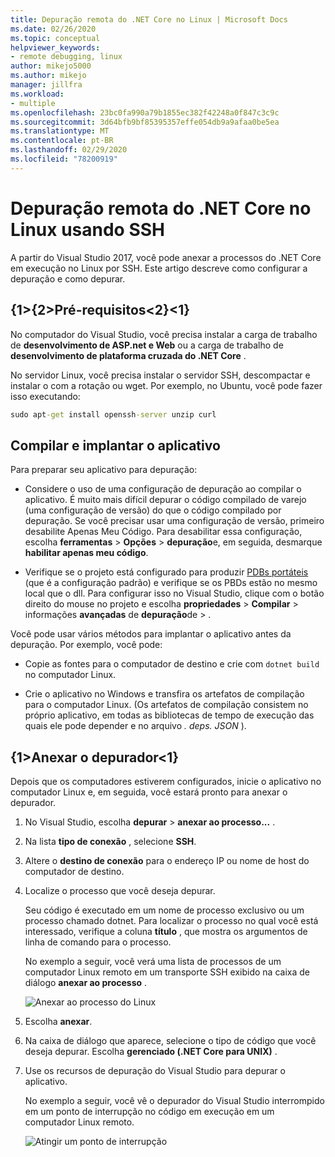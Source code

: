 ```yaml
---
title: Depuração remota do .NET Core no Linux | Microsoft Docs
ms.date: 02/26/2020
ms.topic: conceptual
helpviewer_keywords:
- remote debugging, linux
author: mikejo5000
ms.author: mikejo
manager: jillfra
ms.workload:
- multiple
ms.openlocfilehash: 23bc0fa990a79b1855ec382f42248a0f847c3c9c
ms.sourcegitcommit: 3d64bfb9bf85395357effe054db9a9afaa0be5ea
ms.translationtype: MT
ms.contentlocale: pt-BR
ms.lasthandoff: 02/29/2020
ms.locfileid: "78200919"
---
```

# <a name="remote-debug-net-core-on-linux-using-ssh"></a>Depuração remota do .NET Core no Linux usando SSH

A partir do Visual Studio 2017, você pode anexar a processos do .NET Core em execução no Linux por SSH. Este artigo descreve como configurar a depuração e como depurar.

## <a name="prerequisites"></a>{1&gt;{2&gt;Pré-requisitos&lt;2}&lt;1}

No computador do Visual Studio, você precisa instalar a carga de trabalho de **desenvolvimento de ASP.net e Web** ou a carga de trabalho de **desenvolvimento de plataforma cruzada do .NET Core** .

No servidor Linux, você precisa instalar o servidor SSH, descompactar e instalar o com a rotação ou wget. Por exemplo, no Ubuntu, você pode fazer isso executando:

``` cmd
sudo apt-get install openssh-server unzip curl
```

## <a name="build-and-deploy-the-application"></a>Compilar e implantar o aplicativo

Para preparar seu aplicativo para depuração:

- Considere o uso de uma configuração de depuração ao compilar o aplicativo. É muito mais difícil depurar o código compilado de varejo (uma configuração de versão) do que o código compilado por depuração. Se você precisar usar uma configuração de versão, primeiro desabilite Apenas Meu Código. Para desabilitar essa configuração, escolha **ferramentas** > **Opções** > **depuração**e, em seguida, desmarque **habilitar apenas meu código**.

- Verifique se o projeto está configurado para produzir [PDBs portáteis](https://github.com/OmniSharp/omnisharp-vscode/wiki/Portable-PDBs) (que é a configuração padrão) e verifique se os PBDs estão no mesmo local que o dll. Para configurar isso no Visual Studio, clique com o botão direito do mouse no projeto e escolha **propriedades** > **Compilar** > informações **avançadas** de **depuração**de > .

Você pode usar vários métodos para implantar o aplicativo antes da depuração. Por exemplo, você pode:

- Copie as fontes para o computador de destino e crie com ```dotnet build``` no computador Linux.

- Crie o aplicativo no Windows e transfira os artefatos de compilação para o computador Linux. (Os artefatos de compilação consistem no próprio aplicativo, em todas as bibliotecas de tempo de execução das quais ele pode depender e no arquivo *. deps. JSON* ).

## <a name="attach-the-debugger"></a>{1&gt;Anexar o depurador&lt;1}

Depois que os computadores estiverem configurados, inicie o aplicativo no computador Linux e, em seguida, você estará pronto para anexar o depurador.

1. No Visual Studio, escolha **depurar** > **anexar ao processo...** .

1. Na lista **tipo de conexão** , selecione **SSH**.

1. Altere o **destino de conexão** para o endereço IP ou nome de host do computador de destino.

1. Localize o processo que você deseja depurar.

   Seu código é executado em um nome de processo exclusivo ou um processo chamado dotnet. Para localizar o processo no qual você está interessado, verifique a coluna **título** , que mostra os argumentos de linha de comando para o processo.

   No exemplo a seguir, você verá uma lista de processos de um computador Linux remoto em um transporte SSH exibido na caixa de diálogo **anexar ao processo** .

   ![Anexar ao processo do Linux](media/remote-debug-linux-over-ssh-attach.png)

1. Escolha **anexar**.

1. Na caixa de diálogo que aparece, selecione o tipo de código que você deseja depurar. Escolha **gerenciado (.NET Core para UNIX)** .

1. Use os recursos de depuração do Visual Studio para depurar o aplicativo.

   No exemplo a seguir, você vê o depurador do Visual Studio interrompido em um ponto de interrupção no código em execução em um computador Linux remoto.

   ![Atingir um ponto de interrupção](media/remote-debug-linux-over-ssh-hit-breakpoint.png)
